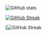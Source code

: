 ![GitHub stats](https://github-readme-stats.vercel.app/api?username=AndresEstebanPatino&show_icons=true&theme=radical)

[![GitHub Streak](https://github-readme-streak-stats.herokuapp.com/?user=AndresEstebanPatino&theme=highcontrast)](https://git.io/streak-stats)

[![GitHub Streak](https://github-profile-trophy.vercel.app/?username=AndresEstebanPatino&theme=juicyfresh)

